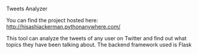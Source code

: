 Tweets Analyzer

You can find the project hosted here: http://hisashiackerman.pythonanywhere.com/

This tool can analyze the tweets of any user on Twitter and find out what topics they have been talking about.
The backend framework used is Flask
